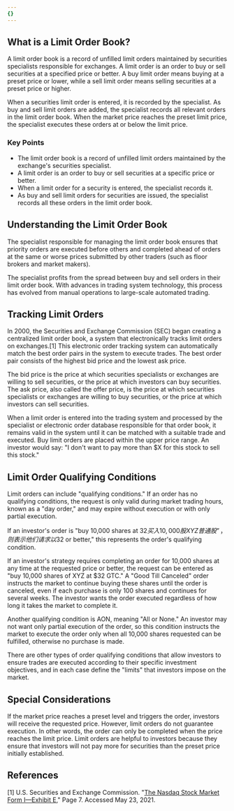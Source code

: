 ```yaml
---
{}
---
```


## What is a Limit Order Book?

A limit order book is a record of unfilled limit orders maintained by securities specialists responsible for exchanges. A limit order is an order to buy or sell securities at a specified price or better. A buy limit order means buying at a preset price or lower, while a sell limit order means selling securities at a preset price or higher.

When a securities limit order is entered, it is recorded by the specialist. As buy and sell limit orders are added, the specialist records all relevant orders in the limit order book. When the market price reaches the preset limit price, the specialist executes these orders at or below the limit price.

### Key Points

- The limit order book is a record of unfilled limit orders maintained by the exchange's securities specialist.
- A limit order is an order to buy or sell securities at a specific price or better.
- When a limit order for a security is entered, the specialist records it.
- As buy and sell limit orders for securities are issued, the specialist records all these orders in the limit order book.

## Understanding the Limit Order Book

The specialist responsible for managing the limit order book ensures that priority orders are executed before others and completed ahead of orders at the same or worse prices submitted by other traders (such as floor brokers and market makers).

The specialist profits from the spread between buy and sell orders in their limit order book. With advances in trading system technology, this process has evolved from manual operations to large-scale automated trading.

## Tracking Limit Orders

In 2000, the Securities and Exchange Commission (SEC) began creating a centralized limit order book, a system that electronically tracks limit orders on exchanges.[1] This electronic order tracking system can automatically match the best order pairs in the system to execute trades. The best order pair consists of the highest bid price and the lowest ask price.

The bid price is the price at which securities specialists or exchanges are willing to sell securities, or the price at which investors can buy securities. The ask price, also called the offer price, is the price at which securities specialists or exchanges are willing to buy securities, or the price at which investors can sell securities.

When a limit order is entered into the trading system and processed by the specialist or electronic order database responsible for that order book, it remains valid in the system until it can be matched with a suitable trade and executed. Buy limit orders are placed within the upper price range. An investor would say: "I don't want to pay more than $X for this stock to sell this stock."

## Limit Order Qualifying Conditions

Limit orders can include "qualifying conditions." If an order has no qualifying conditions, the request is only valid during market trading hours, known as a "day order," and may expire without execution or with only partial execution.

If an investor's order is "buy 10,000 shares at $32买入10,000股XYZ普通股”，则表示他们请求以$32 or better," this represents the order's qualifying condition.

If an investor's strategy requires completing an order for 10,000 shares at any time at the requested price or better, the request can be entered as "buy 10,000 shares of XYZ at $32 GTC." A "Good Till Canceled" order instructs the market to continue buying these shares until the order is canceled, even if each purchase is only 100 shares and continues for several weeks. The investor wants the order executed regardless of how long it takes the market to complete it.

Another qualifying condition is AON, meaning "All or None." An investor may not want only partial execution of the order, so this condition instructs the market to execute the order only when all 10,000 shares requested can be fulfilled, otherwise no purchase is made.

There are other types of order qualifying conditions that allow investors to ensure trades are executed according to their specific investment objectives, and in each case define the "limits" that investors impose on the market.

## Special Considerations

If the market price reaches a preset level and triggers the order, investors will receive the requested price. However, limit orders do not guarantee execution. In other words, the order can only be completed when the price reaches the limit price. Limit orders are helpful to investors because they ensure that investors will not pay more for securities than the preset price initially established.

## References

[1] U.S. Securities and Exchange Commission. "[The Nasdaq Stock Market Form I—Exhibit E](https://www.sec.gov/pdf/nasd1/systems.pdf)," Page 7. Accessed May 23, 2021.